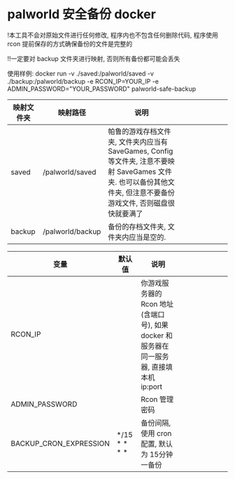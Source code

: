 # palworld 安全备份 docker

!本工具不会对原始文件进行任何修改, 程序内也不包含任何删除代码, 程序使用 rcon 提前保存的方式确保备份的文件是完整的

!!一定要对 backup 文件夹进行映射, 否则所有备份都可能会丢失

使用样例:
docker run -v ./saved:/palworld/saved -v ./backup:/palworld/backup -e RCON_IP=YOUR_IP -e ADMIN_PASSWORD="YOUR_PASSWORD" palworld-safe-backup

| 映射文件夹  | 映射路径             | 说明                                                                                                    |   |   |   |   |   |   |   |
|--------|------------------|-------------------------------------------------------------------------------------------------------|---|---|---|---|---|---|---|
| saved  | /palworld/saved  | 帕鲁的游戏存档文件夹, 文件夹内应当有 SaveGames, Config 等文件夹, 注意不要映射 SaveGames 文件夹. 也可以备份其他文件夹, 但注意不要备份游戏文件, 否则磁盘很快就要满了 |   |   |   |   |   |   |   |
| backup | /palworld/backup | 备份的存档文件夹, 文件夹内应当是空的.

| 变量                     | 默认值          | 说明                                                          |   |   |   |   |   |   |   |
|------------------------|--------------|-------------------------------------------------------------|---|---|---|---|---|---|---|
| RCON_IP                |              | 你游戏服务器的 Rcon 地址(含端口号), 如果 docker 和 服务器在同一服务器, 直接填本机 ip:port |   |   |   |   |   |   |   |
| ADMIN_PASSWORD         |              | Rcon 管理密码                                                   |   |   |   |   |   |   |   |
| BACKUP_CRON_EXPRESSION | */15 * * * * | 备份间隔, 使用 cron 配置, 默认为 15分钟一备份